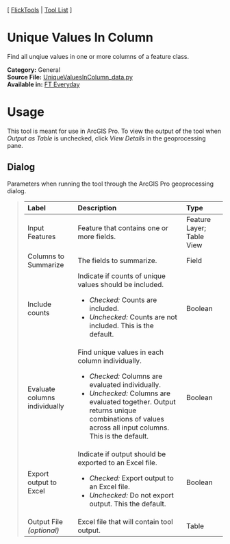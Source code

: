 [ [FlickTools](../README.md) | [Tool List](Tool_List.md) ]

# Unique Values In Column

Find all unqiue values in one or more columns of a feature class.

**Category:** General<br>
**Source File:** [UniqueValuesInColumn_data.py](../tools/data/UniqueValuesInColumn_data.py)<br>
**Available in:** [FT Everyday](toolbox_FT_Everyday.md)

# Usage

This tool is meant for use in ArcGIS Pro. To view the output of the tool when *Output as Table* is unchecked, click *View Details* in the geoprocessing pane.

## Dialog

Parameters when running the tool through the ArcGIS Pro geoprocessing dialog.

>| Label | Description | Type |
>| :--- | :--- | :--- |
>| Input Features | Feature that contains one or more fields. | Feature Layer; Table View |
>| Columns to Summarize | The fields to summarize. | Field |
>| Include counts | Indicate if counts of unique values should be included.<ul><li>*Checked:* Counts are included.</li><li>*Unchecked:* Counts are not included. This is the default.</li></ul> | Boolean |
>| Evaluate columns individually | Find unique values in each column individually.<ul><li>*Checked:* Columns are evaluated individually.</li><li>*Unchecked:* Columns are evaluated together. Output returns unique combinations of values across all input columns. This is the default.</li></ul> | Boolean |
>| Export output to Excel | Indicate if output should be exported to an Excel file.<ul><li>*Checked:* Export output to an Excel file.</li><li>*Unchecked:* Do not export output. This the default.</li></ul> | Boolean |
>| Output File *(optional)* | Excel file that will contain tool output. | Table |